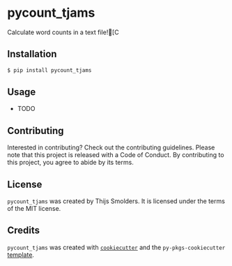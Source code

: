 # pycount_tjams

Calculate word counts in a text file![C

## Installation

```bash
$ pip install pycount_tjams
```

## Usage

- TODO

## Contributing

Interested in contributing? Check out the contributing guidelines. Please note that this project is released with a Code of Conduct. By contributing to this project, you agree to abide by its terms.

## License

`pycount_tjams` was created by Thijs Smolders. It is licensed under the terms of the MIT license.

## Credits

`pycount_tjams` was created with [`cookiecutter`](https://cookiecutter.readthedocs.io/en/latest/) and the `py-pkgs-cookiecutter` [template](https://github.com/py-pkgs/py-pkgs-cookiecutter).
